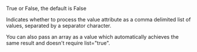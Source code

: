 True or False, the default is False

Indicates whether to process the value attribute as a comma delimited list of values, separated by a separator character.

You can also pass an array as a value which automatically achieves the same result and doesn't require list="true".
